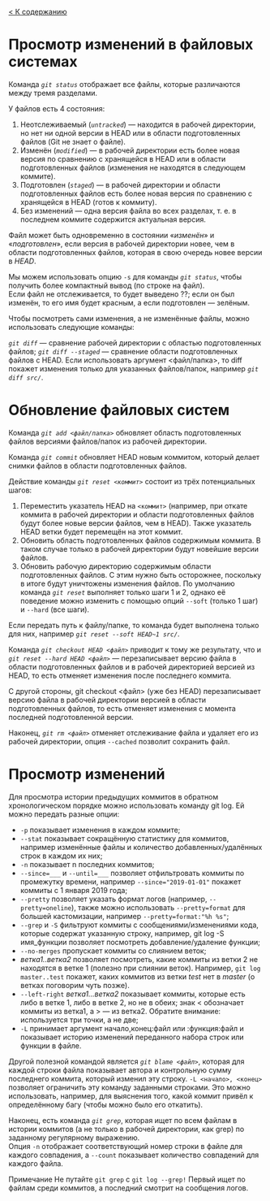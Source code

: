 [< К содержанию](/README.md)

# Просмотр изменений в файловых системах


Команда *`git status`* отображает все файлы, которые различаются между тремя разделами.   

У файлов есть 4 состояния: 

1. Неотслеживаемый (*`untracked`*) — находится в рабочей директории, но нет ни одной версии в HEAD или в области подготовленных файлов (Git не знает о файле).
2. Изменён (*`modified`*) — в рабочей директории есть более новая версия по сравнению с хранящейся в HEAD или в области подготовленных файлов (изменения не находятся в следующем коммите).
3. Подготовлен (*`staged`*) — в рабочей директории и области подготовленных файлов есть более новая версия по сравнению с хранящейся в HEAD (готов к коммиту).
4. Без изменений — одна версия файла во всех разделах, т. е. в последнем коммите содержится актуальная версия.

Файл может быть одновременно в состоянии «*изменён*» и «*подготовлен*», если версия в рабочей директории новее, чем в области подготовленных файлов, которая в свою очередь новее версии в *HEAD*.

Мы можем использовать опцию `-s` для команды *`git status`*, чтобы получить более компактный вывод (по строке на файл).   
Если файл не отслеживается, то будет выведено ??; если он был изменён, то его имя будет красным, а если подготовлен — зелёным.

Чтобы посмотреть сами изменения, а не изменённые файлы, можно использовать следующие команды:

*`git diff`* — сравнение рабочей директории с областью подготовленных файлов;
*`git diff --staged`* — сравнение области подготовленных файлов с HEAD.
Если использовать аргумент <файл/папка>, то diff покажет изменения только для указанных файлов/папок, например *`git diff src/`*.  

# Обновление файловых систем
Команда *`git add <файл/папка>`* обновляет область подготовленных файлов версиями файлов/папок из рабочей директории.

Команда *`git commit`* обновляет HEAD новым коммитом, который делает снимки файлов в области подготовленных файлов.

Действие команды *`git reset <коммит>`* состоит из трёх потенциальных шагов:

1. Переместить указатель HEAD на `<коммит>` (например, при откате коммита в рабочей директории и области подготовленных файлов будут более новые версии файлов, чем в HEAD). 
Также указатель HEAD ветки будет перемещён на этот коммит.
2. Обновить область подготовленных файлов содержимым коммита. В таком случае только в рабочей директории будут новейшие версии файлов.
3. Обновить рабочую директорию содержимым области подготовленных файлов. С этим нужно быть осторожнее, поскольку в итоге будут уничтожены изменения файлов.
По умолчанию команда *`git reset`* выполняет только шаги 1 и 2, однако её поведение можно изменить с помощью опций `--soft` (только 1 шаг) и `--hard` (все шаги).

Если передать путь к файлу/папке, то команда будет выполнена только для них, например *`git reset --soft HEAD~1 src/`*.

Команда *`git checkout HEAD <файл>`* приводит к тому же результату, что и *`git reset --hard HEAD <файл>`* — перезаписывает версию файла в области подготовленных файлов и в рабочей директорией версией из HEAD, то есть отменяет изменения после последнего коммита.

С другой стороны, git checkout <файл> (уже без HEAD) перезаписывает версию файла в рабочей директории версией в области подготовленных файлов, то есть отменяет изменения с момента последней подготовленной версии.

Наконец, *`git rm <файл>`* отменяет отслеживание файла и удаляет его из рабочей директории, опция `--cached` позволит сохранить файл.

# Просмотр изменений
Для просмотра истории предыдущих коммитов в обратном хронологическом порядке можно использовать команду git log. Ей можно передать разные опции:

* `-p` показывает изменения в каждом коммите;
* `--stat` показывает сокращённую статистику для коммитов, например изменённые файлы и количество добавленных/удалённых строк в каждом их них;
* `-n` показывает n последних коммитов;
* `--since=___` и `--until=___` позволяет отфильтровать коммиты по промежутку времени, например `--since="2019-01-01"` покажет коммиты с 1 января 2019 года;
* `--pretty` позволяет указать формат логов (например, `--pretty=oneline`), также можно использовать `--pretty=format` для большей кастомизации, например `--pretty=format:"%h %s"`;
* `--grep` и `-S` фильтруют коммиты с сообщениями/изменениями кода, которые содержат указанную строку, например, git log -S имя_функции позволяет посмотреть добавление/удаление функции;
* `--no-merges` пропускает коммиты со слиянием веток;
* *ветка1..ветка2* позволяет посмотреть, какие коммиты из ветки 2 не находятся в ветке 1 (полезно при слиянии веток). Например, `git log master..test` покажет, каких коммитов из ветки *test* нет в *master* (о ветках поговорим чуть позже).
* `--left-right` *ветка1...ветка2* показывает коммиты, которые есть либо в ветке 1, либо в ветке 2, но не в обеих; знак < обозначает коммиты из ветка1, а > — из ветка2. Обратите внимание: используется три точки, а не две;
* `-L` принимает аргумент начало,конец:файл или :функция:файл и показывает историю изменений переданного набора строк или функции в файле.  

Другой полезной командой является *`git blame <файл>`*, которая для каждой строки файла показывает автора и контрольную сумму последнего коммита, который изменил эту строку. `-L <начало>, <конец>` позволяет ограничить эту команду заданными строками. Это можно использовать, например, для выяснения того, какой коммит привёл к определённому багу (чтобы можно было его откатить).

Наконец, есть команда *`git grep`*, которая ищет по всем файлам в истории коммитов (а не только в рабочей директории, как grep) по заданному регулярному выражению.   
Опция `-n` отображает соответствующий номер строки в файле для каждого совпадения, а `--count` показывает количество совпадений для каждого файла.

Примечание Не путайте `git grep` с `git log --grep!` Первый ищет по файлам среди коммитов, а последний смотрит на сообщения логов.
